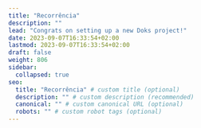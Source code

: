 ```yaml
---
title: "Recorrência"
description: ""
lead: "Congrats on setting up a new Doks project!"
date: 2023-09-07T16:33:54+02:00
lastmod: 2023-09-07T16:33:54+02:00
draft: false
weight: 806
sidebar:
  collapsed: true
seo:
  title: "Recorrência" # custom title (optional)
  description: "" # custom description (recommended)
  canonical: "" # custom canonical URL (optional)
  robots: "" # custom robot tags (optional)
---
```

